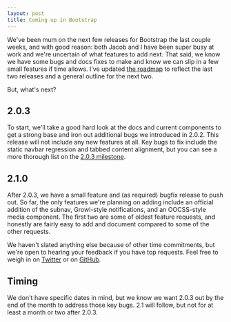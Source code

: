 ```yaml
---
layout: post
title: Coming up in Bootstrap
---
```


We've been mum on the next few releases for Bootstrap the last couple weeks, and with good reason: both Jacob and I have been super busy at work and we're uncertain of what features to add next. That said, we know we have some bugs and docs fixes to make and know we can slip in a few small features if time allows. I've updated [the roadmap](https://github.com/twbs/bootstrap/wiki/Roadmap) to reflect the last two releases and a general outline for the next two.

But, what's next?

## 2.0.3

To start, we'll take a good hard look at the docs and current components to get a strong base and iron out additional bugs we introduced in 2.0.2. This release will not include any new features at all. Key bugs to fix include the static navbar regression and tabbed content alignment, but you can see a more thorough list on the [2.0.3 milestone](https://github.com/twbs/bootstrap/issues?milestone=10&q=is%3Aopen).

## 2.1.0

After 2.0.3, we have a small feature and (as required) bugfix release to push out. So far, the only features we're planning on adding include an official addition of the subnav, Growl-style notifications, and an OOCSS-style media component. The first two are some of oldest feature requests, and honestly are fairly easy to add and document compared to some of the other requests.

We haven't slated anything else because of other time commitments, but we're open to hearing your feedback if you have top requests. Feel free to weigh in on [Twitter](https://twitter.com/getbootstrap) or on [GitHub](https://github.com/twbs/bootstrap).

## Timing

We don't have specific dates in mind, but we know we want 2.0.3 out by the end of the month to address those key bugs. 2.1 will follow, but not for at least a month or two after 2.0.3.
